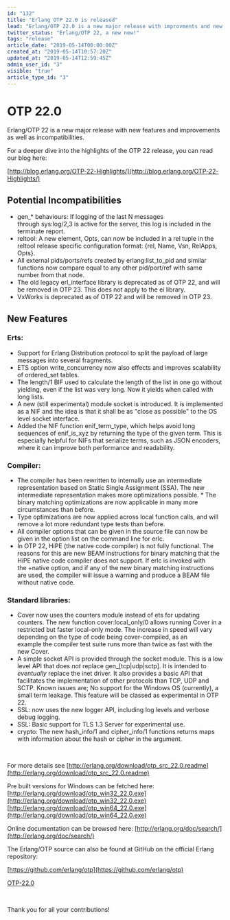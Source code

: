 ```yaml
---
id: "132"
title: "Erlang OTP 22.0 is released"
lead: "Erlang/OTP 22.0 is a new major release with improvments and new features, as well as some incompatibilities."
twitter_status: "Erlang/OTP 22, a new new!"
tags: "release"
article_date: "2019-05-14T00:00:00Z"
created_at: "2019-05-14T10:57:20Z"
updated_at: "2019-05-14T12:59:45Z"
admin_user_id: "3"
visible: "true"
article_type_id: "3"
---
```

# OTP 22.0

Erlang/OTP 22 is a new major release with new features and improvements as well as incompatibilities.

For a deeper dive into the highlights of the OTP 22 release, you can read our blog here:

[http://blog.erlang.org/OTP-22-Highlights/](http://blog.erlang.org/OTP-22-Highlights/)
## Potential Incompatibilities
* gen_* behaviours: If logging of the last N messages through sys:log/2,3 is active for the server, this log is included in the terminate report.
* reltool: A new element, Opts, can now be included in a rel tuple in the reltool release specific configuration format: {rel, Name, Vsn, RelApps, Opts}.
* All external pids/ports/refs created by erlang:list_to_pid and similar functions now compare equal to any other pid/port/ref with same number from that node.
* The old legacy erl_interface library is deprecated as of OTP 22, and will be removed in OTP 23. This does not apply to the ei library.
* VxWorks is deprecated as of OTP 22 and will be removed in OTP 23.
## New Features
### Erts:
* Support for Erlang Distribution protocol to split the payload of large messages into several fragments.
* ETS option write_concurrency now also effects and improves scalability of ordered_set tables.
* The length/1 BIF used to calculate the length of the list in one go without yielding, even if the list was very long. Now it yields when called with long lists.
* A new (still experimental) module socket is introduced. It is implemented as a NIF and the idea is that it shall be as "close as possible" to the OS level socket interface.
* Added the NIF function enif_term_type, which helps avoid long sequences of enif_is_xyz by returning the type of the given term. This is especially helpful for NIFs that serialize terms, such as JSON encoders, where it can improve both performance and readability.
### Compiler:
* The compiler has been rewritten to internally use an intermediate representation based on Static Single Assignment (SSA). The new intermediate representation makes more optimizations possible. * The binary matching optimizations are now applicable in many more circumstances than before.
* Type optimizations are now applied across local function calls, and will remove a lot more redundant type tests than before.
* All compiler options that can be given in the source file can now be given in the option list on the command line for erlc.
* In OTP 22, HiPE (the native code compiler) is not fully functional. The reasons for this are new BEAM instructions for binary matching that the HiPE native code compiler does not support. If erlc is invoked with the +native option, and if any of the new binary matching instructions are used, the compiler will issue a warning and produce a BEAM file without native code.
### Standard libraries:
* Cover now uses the counters module instead of ets for updating counters. The new function cover:local_only/0 allows running Cover in a restricted but faster local-only mode. The increase in speed will vary depending on the type of code being cover-compiled, as an example the compiler test suite runs more than twice as fast with the new Cover.
* A simple socket API is provided through the socket module. This is a low level API that does *not* replace gen_[tcp|udp|sctp]. It is intended to *eventually* replace the inet driver. It also provides a basic API that facilitates the implementation of other protocols than TCP, UDP and SCTP. Known issues are; No support for the Windows OS (currently), a small term leakage. This feature will be classed as experimental in OTP 22.
* SSL: now uses the new logger API, including log levels and verbose debug logging.
* SSL: Basic support for TLS 1.3 Server for experimental use.
* crypto: The new hash_info/1 and cipher_info/1 functions returns maps with information about the hash or cipher in the argument.

 

For more details see
 [http://erlang.org/download/otp_src_22.0.readme](http://erlang.org/download/otp_src_22.0.readme)

Pre built versions for Windows can be fetched here:
 [http://erlang.org/download/otp_win32_22.0.exe](http://erlang.org/download/otp_win32_22.0.exe)
 [http://erlang.org/download/otp_win64_22.0.exe](http://erlang.org/download/otp_win64_22.0.exe)

Online documentation can be browsed here:
 [http://erlang.org/doc/search/](http://erlang.org/doc/search/)

The Erlang/OTP source can also be found at GitHub on the official Erlang repository:

[https://github.com/erlang/otp](https://github.com/erlang/otp)

[OTP-22.0](https://github.com/erlang/otp/releases/tag/OTP-22.0)

 

Thank you for all your contributions!
